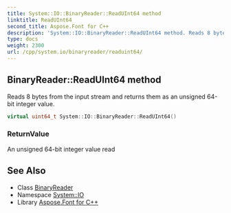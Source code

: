 ```yaml
---
title: System::IO::BinaryReader::ReadUInt64 method
linktitle: ReadUInt64
second_title: Aspose.Font for C++
description: 'System::IO::BinaryReader::ReadUInt64 method. Reads 8 bytes from the input stream and returns them as an unsigned 64-bit integer value in C++.'
type: docs
weight: 2300
url: /cpp/system.io/binaryreader/readuint64/
---
```

## BinaryReader::ReadUInt64 method


Reads 8 bytes from the input stream and returns them as an unsigned 64-bit integer value.

```cpp
virtual uint64_t System::IO::BinaryReader::ReadUInt64()
```


### ReturnValue

An unsigned 64-bit integer value read

## See Also

* Class [BinaryReader](../)
* Namespace [System::IO](../../)
* Library [Aspose.Font for C++](../../../)
